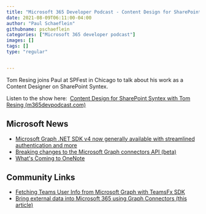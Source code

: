 ```yaml
---
title: "Microsoft 365 Developer Podcast - Content Design for SharePoint Syntex with Tom Resing"
date: 2021-08-09T06:11:00-04:00
author: "Paul Schaeflein"
githubname: pschaeflein
categories: ["Microsoft 365 developer podcast"]
images: []
tags: []
type: "regular"


---
```


Tom Resing joins Paul at SPFest in Chicago to talk about his work as a
Content Designer on SharePoint Syntex.

Listen to the show here:  [Content Design for SharePoint Syntex with Tom
Resing
(m365devpodcast.com)](https://www.m365devpodcast.com/e/content-design-for-sharepoint-syntex-with-tom-resing/)
## Microsoft News 

-   [Microsoft Graph .NET SDK v4 now generally available with
    streamlined authentication and
    more](https://developer.microsoft.com/en-us/graph/blogs/microsoft-graph-net-sdk-v4-now-generally-available-with-streamlined-authentication-and-more/?WT.mc_id=M365-MVP-4025164)
-   [Breaking changes to the Microsoft Graph connectors API
    (beta)](https://developer.microsoft.com/en-us/graph/blogs/breaking-changes-to-the-microsoft-graph-connectors-api-beta/?utm_source=pocket_mylist?WT.mc_id=M365-MVP-4025164)
-   [What's Coming to
    OneNote](https://techcommunity.microsoft.com/t5/office-365-blog/what-s-coming-to-onenote/ba-p/2612960?WT.mc_id=M365-MVP-4025164)

## Community Links 

-   [Fetching Teams User Info from Microsoft Graph with TeamsFx
    SDK](https://dev.to/azure/fetching-teams-user-info-from-microsoft-graph-with-teamsfx-sdk-301c)
-   [Bring external data into Microsoft 365 using Graph Connectors (this
    article)](https://www.sharepointnutsandbolts.com/2021/08/Microsoft-365-external-data-graph-connectors.html)
